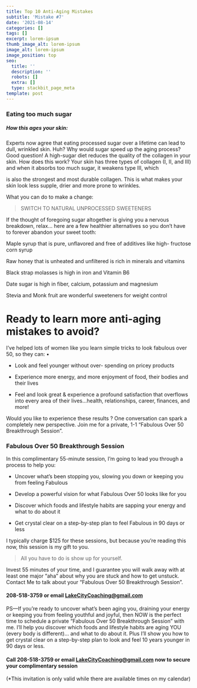 ```yaml
---
title: Top 10 Anti-Aging Mistakes
subtitle: 'Mistake #7'
date: '2021-08-14'
categories: []
tags: []
excerpt: lorem-ipsum
thumb_image_alt: lorem-ipsum
image_alt: lorem-ipsum
image_position: top
seo:
  title: ''
  description: ''
  robots: []
  extra: []
  type: stackbit_page_meta
template: post
---
```

### Eating too much sugar

##### How this ages your skin:

Experts now agree that eating processed sugar over a lifetime can lead to dull, wrinkled skin. Huh? Why would sugar speed up the aging process? Good question! A high-sugar diet reduces the quality of the collagen in your skin. How does this work? Your skin has three types of collagen (I, II, and III) and when it absorbs too much sugar, it weakens type III, which

is also the strongest and most durable collagen. This is what makes your skin look less supple, drier and more prone to wrinkles.

What you can do to make a change:

> SWITCH TO NATURAL UNPROCESSED SWEETENERS

If the thought of foregoing sugar altogether is giving you a nervous breakdown, relax… here are a few healthier alternatives so you don’t have to forever abandon your sweet tooth:

Maple syrup that is pure, unflavored and free of additives like high- fructose corn syrup

Raw honey that is unheated and unfiltered is rich in minerals and vitamins

Black strap molasses is high in iron and Vitamin B6

Date sugar is high in fiber, calcium, potassium and magnesium

Stevia and Monk fruit are wonderful sweeteners for weight control



# Ready to learn more anti-aging mistakes to avoid?

I’ve helped lots of women like you learn simple tricks to look fabulous over 50, so they can: •

*   Look and feel younger without over- spending on pricey products

*   Experience more energy, and more enjoyment of food, their bodies and their lives

*   Feel and look great & experience a profound satisfaction that overflows into every area of their lives...health, relationships, career, finances, and more!

Would you like to experience these results ? One conversation can spark a completely new perspective. Join me for a private, 1-1 “Fabulous Over 50 Breakthrough Session”.

### Fabulous Over 50 Breakthrough Session

In this complimentary 55-minute session, I’m going to lead you through a process to help you:

*   Uncover what’s been stopping you, slowing you down or keeping you from feeling Fabulous

*   Develop a powerful vision for what Fabulous Over 50 looks like for you

*   Discover which foods and lifestyle habits are sapping your energy and what to do about it

*   Get crystal clear on a step-by-step plan to feel Fabulous in 90 days or less

I typically charge $125 for these sessions, but because you’re reading this now, this session is my gift to you.

> All you have to do is show up for yourself.

Invest 55 minutes of your time, and I guarantee you will walk away with at least one major “aha” about why you are stuck and how to get unstuck. Contact Me to talk about your “Fabulous Over 50 Breakthrough Session”.

#### 208-518-3759 or email <LakeCityCoaching@gmail.com>

PS—If you’re ready to uncover what’s been aging you, draining your energy or keeping you from feeling youthful and joyful, then NOW is the perfect time to schedule a private “Fabulous Over 50 Breakthrough Session” with me. I’ll help you discover which foods and lifestyle habits are aging YOU (every body is different)… and what to do about it. Plus I’ll show you how to get crystal clear on a step-by-step plan to look and feel 10 years younger in 90 days or less.

#### Call 208-518-3759 or email <LakeCityCoaching@gmail.com> now to secure your complimentary session

(\*This invitation is only valid while there are available times on my calendar)
